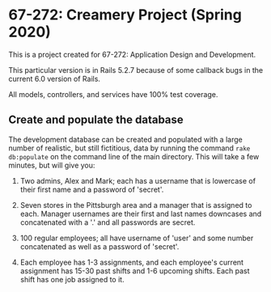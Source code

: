 67-272: Creamery Project (Spring 2020)
===

This is a project created for 67-272: Application Design and Development.

This particular version is in Rails 5.2.7 because of some callback bugs in the current 6.0 version of Rails.

All models, controllers, and services have 100% test coverage.

Create and populate the database
---

The development database can be created and populated with a large number of realistic, but still fictitious, data by running the command `rake db:populate` on the command line of the main directory.  This will take a few minutes, but will give you:

1. Two admins, Alex and Mark; each has a username that is lowercase of their first name and a password of 'secret'.

2. Seven stores in the Pittsburgh area and a manager that is assigned to each.  Manager usernames are their first and last names downcases and concatenated with a '.' and all passwords are secret.

3. 100 regular employees; all have username of 'user' and some number concatenated as well as a password of 'secret'. 

4. Each employee has 1-3 assignments, and each employee's current assignment has 15-30 past shifts and 1-6 upcoming shifts.  Each past shift has one job assigned to it.
